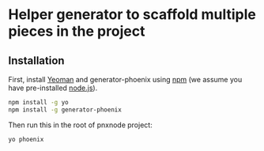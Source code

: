 # Helper generator to scaffold multiple pieces in the project

## Installation

First, install [Yeoman](http://yeoman.io) and generator-phoenix using [npm](https://www.npmjs.com/) (we assume you have pre-installed [node.js](https://nodejs.org/)).

```bash
npm install -g yo
npm install -g generator-phoenix
```

Then run this in the root of pnxnode project:

```bash
yo phoenix
```

